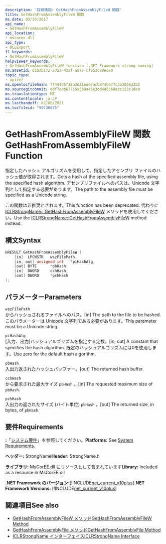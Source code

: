 ```yaml
---
description: '詳細情報: GetHashFromAssemblyFileW 関数'
title: GetHashFromAssemblyFileW 関数
ms.date: 03/30/2017
api_name:
- GetHashFromAssemblyFileW
api_location:
- mscoree.dll
api_type:
- DLLExport
f1_keywords:
- GetHashFromAssemblyFileW
helpviewer_keywords:
- GetHashFromAssemblyFileW function [.NET Framework strong naming]
ms.assetid: d1b2b172-5353-42af-a877-cf653c68ece0
topic_type:
- apiref
ms.openlocfilehash: 7f44106f12a2d21ea67acb874b577c5b303632b2
ms.sourcegitcommit: ddf7edb67715a5b9a45e3dd44536dabc153c1de0
ms.translationtype: MT
ms.contentlocale: ja-JP
ms.lasthandoff: 02/06/2021
ms.locfileid: "99736675"
---
```

# <a name="gethashfromassemblyfilew-function"></a><span data-ttu-id="cf286-103">GetHashFromAssemblyFileW 関数</span><span class="sxs-lookup"><span data-stu-id="cf286-103">GetHashFromAssemblyFileW Function</span></span>

<span data-ttu-id="cf286-104">指定したハッシュ アルゴリズムを使用して、指定したアセンブリ ファイルのハッシュ値が取得されます。</span><span class="sxs-lookup"><span data-stu-id="cf286-104">Gets a hash of the specified assembly file, using the specified hash algorithm.</span></span> <span data-ttu-id="cf286-105">アセンブリファイルへのパスは、Unicode 文字列として指定する必要があります。</span><span class="sxs-lookup"><span data-stu-id="cf286-105">The path to the assembly file must be specified as a Unicode string.</span></span>  
  
 <span data-ttu-id="cf286-106">この関数は非推奨とされます。</span><span class="sxs-lookup"><span data-stu-id="cf286-106">This function has been deprecated.</span></span> <span data-ttu-id="cf286-107">代わりに [ICLRStrongName:: GetHashFromAssemblyFileW](../hosting/iclrstrongname-gethashfromassemblyfilew-method.md) メソッドを使用してください。</span><span class="sxs-lookup"><span data-stu-id="cf286-107">Use the [ICLRStrongName::GetHashFromAssemblyFileW](../hosting/iclrstrongname-gethashfromassemblyfilew-method.md) method instead.</span></span>  
  
## <a name="syntax"></a><span data-ttu-id="cf286-108">構文</span><span class="sxs-lookup"><span data-stu-id="cf286-108">Syntax</span></span>  
  
```cpp  
HRESULT GetHashFromAssemblyFileW (  
    [in]  LPCWSTR   wszFilePath,  
    [in, out] unsigned int   *piHashAlg,  
    [out] BYTE      *pbHash,  
    [in]  DWORD     cchHash,  
    [out] DWORD     *pchHash  
);  
```  
  
## <a name="parameters"></a><span data-ttu-id="cf286-109">パラメーター</span><span class="sxs-lookup"><span data-stu-id="cf286-109">Parameters</span></span>  

 `wszFilePath`  
 <span data-ttu-id="cf286-110">からハッシュされるファイルへのパス。</span><span class="sxs-lookup"><span data-stu-id="cf286-110">[in] The path to the file to be hashed.</span></span> <span data-ttu-id="cf286-111">このパラメーターは Unicode 文字列である必要があります。</span><span class="sxs-lookup"><span data-stu-id="cf286-111">This parameter must be a Unicode string.</span></span>  
  
 `piHashAlg`  
 <span data-ttu-id="cf286-112">[入力、出力]ハッシュアルゴリズムを指定する定数。</span><span class="sxs-lookup"><span data-stu-id="cf286-112">[in, out] A constant that specifies the hash algorithm.</span></span> <span data-ttu-id="cf286-113">既定のハッシュアルゴリズムには0を使用します。</span><span class="sxs-lookup"><span data-stu-id="cf286-113">Use zero for the default hash algorithm.</span></span>  
  
 `pbHash`  
 <span data-ttu-id="cf286-114">入出力返されたハッシュバッファー。</span><span class="sxs-lookup"><span data-stu-id="cf286-114">[out] The returned hash buffer.</span></span>  
  
 `cchHash`  
 <span data-ttu-id="cf286-115">から要求された最大サイズ `pbHash` 。</span><span class="sxs-lookup"><span data-stu-id="cf286-115">[in] The requested maximum size of `pbHash`.</span></span>  
  
 `pchHash`  
 <span data-ttu-id="cf286-116">入出力の返されたサイズ (バイト単位) `pbHash` 。</span><span class="sxs-lookup"><span data-stu-id="cf286-116">[out] The returned size, in bytes, of `pbHash`.</span></span>  
  
## <a name="requirements"></a><span data-ttu-id="cf286-117">要件</span><span class="sxs-lookup"><span data-stu-id="cf286-117">Requirements</span></span>  

 <span data-ttu-id="cf286-118">**:**「[システム要件](../../get-started/system-requirements.md)」を参照してください。</span><span class="sxs-lookup"><span data-stu-id="cf286-118">**Platforms:** See [System Requirements](../../get-started/system-requirements.md).</span></span>  
  
 <span data-ttu-id="cf286-119">**ヘッダー:** StrongName</span><span class="sxs-lookup"><span data-stu-id="cf286-119">**Header:** StrongName.h</span></span>  
  
 <span data-ttu-id="cf286-120">**ライブラリ:** MsCorEE.dll にリソースとして含まれています</span><span class="sxs-lookup"><span data-stu-id="cf286-120">**Library:** Included as a resource in MsCorEE.dll</span></span>  
  
 <span data-ttu-id="cf286-121">**.NET Framework のバージョン:**[!INCLUDE[net_current_v10plus](../../../../includes/net-current-v10plus-md.md)]</span><span class="sxs-lookup"><span data-stu-id="cf286-121">**.NET Framework Versions:** [!INCLUDE[net_current_v10plus](../../../../includes/net-current-v10plus-md.md)]</span></span>  
  
## <a name="see-also"></a><span data-ttu-id="cf286-122">関連項目</span><span class="sxs-lookup"><span data-stu-id="cf286-122">See also</span></span>

- [<span data-ttu-id="cf286-123">GetHashFromAssemblyFileW メソッド</span><span class="sxs-lookup"><span data-stu-id="cf286-123">GetHashFromAssemblyFileW Method</span></span>](../hosting/iclrstrongname-gethashfromassemblyfilew-method.md)
- [<span data-ttu-id="cf286-124">GetHashFromAssemblyFile メソッド</span><span class="sxs-lookup"><span data-stu-id="cf286-124">GetHashFromAssemblyFile Method</span></span>](../hosting/iclrstrongname-gethashfromassemblyfile-method.md)
- [<span data-ttu-id="cf286-125">ICLRStrongName インターフェイス</span><span class="sxs-lookup"><span data-stu-id="cf286-125">ICLRStrongName Interface</span></span>](../hosting/iclrstrongname-interface.md)
